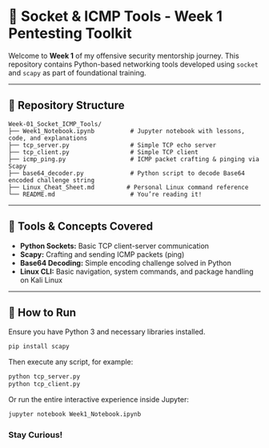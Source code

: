 # 🧰 Socket & ICMP Tools - Week 1 Pentesting Toolkit

Welcome to **Week 1** of my offensive security mentorship journey. This repository contains Python-based networking tools developed using `socket` and `scapy` as part of foundational training.

---

## 📂 Repository Structure
```
Week-01_Socket_ICMP_Tools/
├── Week1_Notebook.ipynb          # Jupyter notebook with lessons, code, and explanations
├── tcp_server.py                 # Simple TCP echo server
├── tcp_client.py                 # Simple TCP client
├── icmp_ping.py                  # ICMP packet crafting & pinging via Scapy
├── base64_decoder.py             # Python script to decode Base64 encoded challenge string
├── Linux_Cheat_Sheet.md         # Personal Linux command reference
└── README.md                     # You’re reading it!
```

---

## 🧪 Tools & Concepts Covered
- **Python Sockets:** Basic TCP client-server communication
- **Scapy:** Crafting and sending ICMP packets (ping)
- **Base64 Decoding:** Simple encoding challenge solved in Python
- **Linux CLI:** Basic navigation, system commands, and package handling on Kali Linux

---

## 🚀 How to Run
Ensure you have Python 3 and necessary libraries installed.
```bash
pip install scapy
```

Then execute any script, for example:
```bash
python tcp_server.py
python tcp_client.py
```

Or run the entire interactive experience inside Jupyter:
```bash
jupyter notebook Week1_Notebook.ipynb
```

### Stay Curious!
